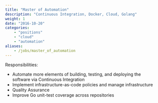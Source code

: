 ```yaml
---
title: "Master of Automation"
description: "Continuous Integration, Docker, Cloud, Golang"
weight: 1
date: "2016-10-20"
categories: 
    - "positions"
    - "cloud"
    - "automation"
aliases:
    - /jobs/master_of_automation
---
```


Responsibilities: 

- Automate more elements of building, testing, and deploying the software via Continuous Integration
- Implement infrastructure-as-code policies and manage infrastructure
- Quality Assurance
- Improve Go unit-test coverage across repositories
